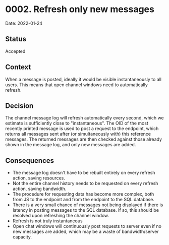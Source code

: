 # 0002. Refresh only new messages
Date: 2022-01-24

## Status
Accepted

## Context
When a message is posted, ideally it would be visible instantaneously to all users. This means that open channel windows need to automatically refresh.

## Decision
The channel message log will refresh automatically every second, which we estimate is sufficiently close to "instantaneous". The OID of the most recently printed message is used to post a request to the endpoint, which returns all messages sent after (or simultaneously with) this reference messages. The returned messages are then checked against those already shown in the message log, and only new messages are added.

## Consequences
- The message log doesn't have to be rebuilt entirely on every refresh action, saving resources.
- Not the entire channel history needs to be requested on every refresh action, saving bandwidth.
- The procedure for requesting data has become more complex, both from JS to the endpoint and from the endpoint to the SQL database.
- There is a very small chance of messages not being displayed if there is latency in posting messages to the SQL database. If so, this should be resolved upon refreshing the channel window.
- Refresh is not truly instantaneous
- Open chat windows will continuously post requests to server even if no new messages are added, which may be a waste of bandwidth/server capacity.
